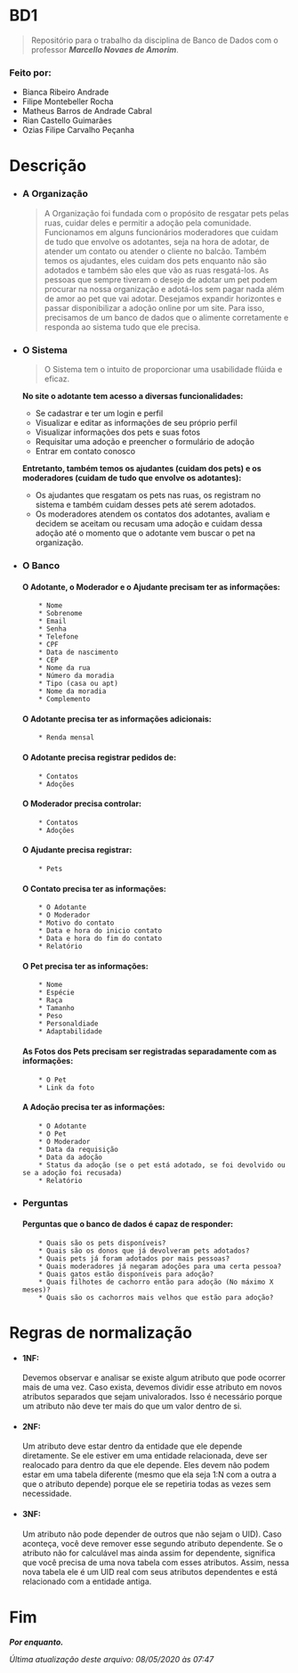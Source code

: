 # BD1
>Repositório para o trabalho da disciplina de Banco de Dados com o professor ***Marcello Novaes de Amorim***.

### Feito por:
* Bianca Ribeiro Andrade
* Filipe Montebeller Rocha
* Matheus Barros de Andrade Cabral
* Rian Castello Guimarães
* Ozias Filipe Carvalho Peçanha

# Descrição

* ### A Organização
    >A Organização foi fundada com o propósito de resgatar pets pelas ruas, cuidar deles e permitir a adoção pela comunidade.
    Funcionamos em alguns funcionários moderadores que cuidam de tudo que envolve os adotantes, seja na hora de adotar, de atender um contato ou atender o cliente no balcão. Também temos os ajudantes, eles cuidam dos pets enquanto não são adotados e também são eles que vão as ruas resgatá-los.
    As pessoas que sempre tiveram o desejo de adotar um pet podem procurar na nossa organização e adotá-los sem pagar nada além de amor ao pet que vai adotar.
    Desejamos expandir horizontes e passar disponibilizar a adoção online por um site. Para isso, precisamos de um banco de dados que o alimente corretamente e responda ao sistema tudo que ele precisa.


* ### O Sistema
    >O Sistema tem o intuito de proporcionar uma usabilidade flúida e eficaz. 

    **No site o adotante tem acesso a diversas funcionalidades:**
    * Se cadastrar e ter um login e perfil
    * Visualizar e editar as informações de seu próprio perfil
    * Visualizar informações dos pets e suas fotos
    * Requisitar uma adoção e preencher o formulário de adoção
    * Entrar em contato conosco

    **Entretanto, também temos os ajudantes (cuidam dos pets) e os moderadores (cuidam de tudo que envolve os adotantes):**
    * Os ajudantes que resgatam os pets nas ruas, os registram no sistema e também cuidam desses pets até serem adotados.
    * Os moderadores atendem os contatos dos adotantes, avaliam e decidem se aceitam ou recusam uma adoção e cuidam dessa adoção até o momento que o adotante vem buscar o pet na organização.


* ### O Banco

    #### O Adotante, o Moderador e o Ajudante precisam ter as informações:
    ```
        * Nome
        * Sobrenome
        * Email
        * Senha
        * Telefone
        * CPF
        * Data de nascimento
        * CEP
        * Nome da rua
        * Número da moradia
        * Tipo (casa ou apt)
        * Nome da moradia
        * Complemento
    ```
    #### O Adotante precisa ter as informações adicionais:
    ```
        * Renda mensal
    ```
        
    #### O Adotante precisa registrar pedidos de:
    ```
        * Contatos
        * Adoções
    ```
        
    #### O Moderador precisa controlar:
    ```
        * Contatos
        * Adoções
    ```
        
    #### O Ajudante precisa registrar:
    ```
        * Pets
    ```
        
    #### O Contato precisa ter as informações:
    ```
        * O Adotante
        * O Moderador
        * Motivo do contato
        * Data e hora do inicio contato
        * Data e hora do fim do contato
        * Relatório
    ```
        
    #### O Pet precisa ter as informações:
    ```
        * Nome
        * Espécie
        * Raça
        * Tamanho
        * Peso
        * Personaldiade
        * Adaptabilidade
    ```
        
    #### As Fotos dos Pets precisam ser registradas separadamente com as informações:
    ```
        * O Pet
        * Link da foto
    ```
        
    #### A Adoção precisa ter as informações:
    ```
        * O Adotante
        * O Pet
        * O Moderador
        * Data da requisição
        * Data da adoção
        * Status da adoção (se o pet está adotado, se foi devolvido ou se a adoção foi recusada)
        * Relatório
    ```
    
* ### Perguntas
    
    #### Perguntas que o banco de dados é capaz de responder:
    ```
        * Quais são os pets disponíveis?
        * Quais são os donos que já devolveram pets adotados?
        * Quais pets já foram adotados por mais pessoas?
        * Quais moderadores já negaram adoções para uma certa pessoa?
        * Quais gatos estão disponíveis para adoção?
        * Quais filhotes de cachorro então para adoção (No máximo X meses)?
        * Quais são os cachorros mais velhos que estão para adoção?
    ```
    
# Regras de normalização
* #### 1NF:
    Devemos observar e analisar se existe algum atributo que pode ocorrer mais de uma vez. Caso exista, devemos dividir esse atributo em novos atributos separados que sejam univalorados. Isso é necessário porque um atributo não deve ter mais do que um valor dentro de si.
    
* #### 2NF:
    Um atributo deve estar dentro da entidade que ele depende diretamente. Se ele estiver em uma entidade relacionada, deve ser realocado para dentro da que ele depende. Eles devem não podem estar em uma tabela diferente (mesmo que ela seja 1:N com a outra a que o atributo depende) porque ele se repetiria todas as vezes sem necessidade.
    
* #### 3NF:
    Um atributo não pode depender de outros que não sejam o UID). Caso aconteça, você deve remover esse segundo atributo dependente.  Se o atributo não for calculável mas ainda assim for dependente, significa que você precisa de uma nova tabela com esses atributos. Assim, nessa nova tabela ele é um UID real com seus atributos dependentes e está relacionado com a entidade antiga.

# Fim
***Por enquanto.***

*Última atualização deste arquivo: 08/05/2020 às 07:47*
